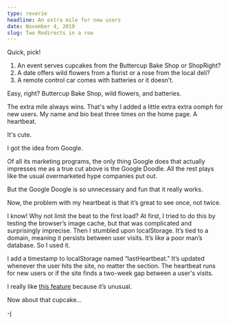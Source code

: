 ```yaml
---
type: reverie
headline: An extra mile for new users
date: November 4, 2019
slug: Two Redirects in a row
---
```


Quick, pick!

1. An event serves cupcakes from the Buttercup Bake Shop or ShopRight? 
2. A date offers wild flowers from a florist or a rose from the local deli? 
3. A remote control car comes with batteries or it doesn’t. 

Easy, right? Buttercup Bake Shop, wild flowers, and batteries. 

The extra mile always wins. That's why I added a little extra extra oomph for new users. My name and bio beat three times on the home page. A heartbeat. 

It's cute. 

I got the idea from Google. 

Of all its marketing programs, the only thing Google does that actually impresses me as a true cut above is the Google Doodle. All the rest plays like the usual overmarketed hype companies put out.

But the Google Doogle is so unnecessary and fun that it really works.

Now, the problem with my heartbeat is that it’s great to see once, not twice. 

I know! Why not limit the beat to the first load? At first, I tried to do this by testing the browser’s image cache, but that was complicated and surprisingly imprecise. Then I stumbled upon localStorage. It’s tied to a domain, meaning it persists between user visits. It’s like a poor man’s database. So I used it.

I add a timestamp to localStorage named “lastHeartbeat.” It’s updated whenever the user hits the site, no matter the section. The heartbeat runs for new users or if the site finds a two-week gap between a user's visits.

I really like [this feature](https://github.com/abelsj60/jamesabels.net/blob/54f0b67ad19c3c36da105a58775b79cab209e41e/app/App.jsx#L255) because it’s unusual. 

Now about that cupcake...

-j